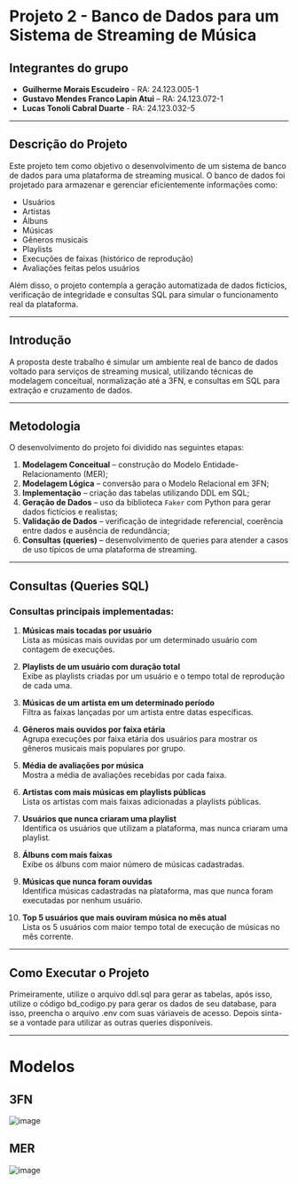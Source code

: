# Projeto 2 - Banco de Dados para um Sistema de Streaming de Música 

## Integrantes do grupo
- **Guilherme Morais Escudeiro** - RA: 24.123.005-1
- **Gustavo Mendes Franco Lapin Atui** – RA: 24.123.072-1
- **Lucas Tonoli Cabral Duarte** - RA: 24.123.032-5

---

## Descrição do Projeto

Este projeto tem como objetivo o desenvolvimento de um sistema de banco de dados para uma plataforma de streaming musical. O banco de dados foi projetado para armazenar e gerenciar eficientemente informações como:

- Usuários  
- Artistas  
- Álbuns  
- Músicas  
- Gêneros musicais  
- Playlists  
- Execuções de faixas (histórico de reprodução)  
- Avaliações feitas pelos usuários  

Além disso, o projeto contempla a geração automatizada de dados fictícios, verificação de integridade e consultas SQL para simular o funcionamento real da plataforma.

---

## Introdução

A proposta deste trabalho é simular um ambiente real de banco de dados voltado para serviços de streaming musical, utilizando técnicas de modelagem conceitual, normalização até a 3FN, e consultas em SQL para extração e cruzamento de dados.

---

## Metodologia

O desenvolvimento do projeto foi dividido nas seguintes etapas:

1. **Modelagem Conceitual** – construção do Modelo Entidade-Relacionamento (MER);  
2. **Modelagem Lógica** – conversão para o Modelo Relacional em 3FN;  
3. **Implementação** – criação das tabelas utilizando DDL em SQL;  
4. **Geração de Dados** – uso da biblioteca `Faker` com Python para gerar dados fictícios e realistas;  
5. **Validação de Dados** – verificação de integridade referencial, coerência entre dados e ausência de redundância;  
6. **Consultas (queries)** – desenvolvimento de queries para atender a casos de uso típicos de uma plataforma de streaming.

---

## Consultas (Queries SQL)

### Consultas principais implementadas:

1. **Músicas mais tocadas por usuário**  
   Lista as músicas mais ouvidas por um determinado usuário com contagem de execuções.

2. **Playlists de um usuário com duração total**  
   Exibe as playlists criadas por um usuário e o tempo total de reprodução de cada uma.

3. **Músicas de um artista em um determinado período**  
   Filtra as faixas lançadas por um artista entre datas específicas.

4. **Gêneros mais ouvidos por faixa etária**  
   Agrupa execuções por faixa etária dos usuários para mostrar os gêneros musicais mais populares por grupo.

5. **Média de avaliações por música**  
   Mostra a média de avaliações recebidas por cada faixa.

6. **Artistas com mais músicas em playlists públicas**  
   Lista os artistas com mais faixas adicionadas a playlists públicas.

7. **Usuários que nunca criaram uma playlist**  
   Identifica os usuários que utilizam a plataforma, mas nunca criaram uma playlist.

8. **Álbuns com mais faixas**  
   Exibe os álbuns com maior número de músicas cadastradas.

9. **Músicas que nunca foram ouvidas**  
   Identifica músicas cadastradas na plataforma, mas que nunca foram executadas por nenhum usuário.

10. **Top 5 usuários que mais ouviram música no mês atual**  
   Lista os 5 usuários com maior tempo total de execução de músicas no mês corrente.

---

## Como Executar o Projeto

Primeiramente, utilize o arquivo ddl.sql para gerar as tabelas, após isso, utilize o código bd_codigo.py para gerar os dados de seu database, para isso, preencha o arquivo .env com suas váriaveis de acesso. Depois sinta-se a vontade para utilizar as outras queries disponíveis.

---

# Modelos

## 3FN
![image](https://github.com/user-attachments/assets/a0f73945-21aa-416a-9974-ddc18972a508)

## MER
![image](https://github.com/user-attachments/assets/b0f8d88a-4f71-4611-9358-522d6e2d92f9)
